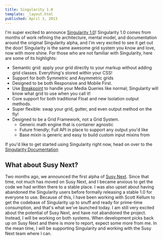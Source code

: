 ```yaml
---
title: Singularity 1.0
template: _layout.html
published: April 3, 2013
---
```

I'm super excited to announce [Singularity 1.0](https://github.com/Team-Sass/Singularity)! Singularity 1.0 comes from months of work refining the architecture, mental model, and documentation around the original Singularity alpha, and I'm very excited to see it get out the door! Singularity is the same awesome grid system you know and love, now with more shine. For those who are not familiar with Singularity, here are some of its highlights:

* Semantic grid: apply your grid directly to your markup without adding grid classes. Everything's stored within your CSS!
* Support for both Symmetric and Asymmetric grids
* Designed to be both Responsive and Mobile First.
* Use [Breakpoint](http://breakpoint-sass.com/) to handle your Media Queries like normal; Singularity will know what grid to use when you call it!
* Core support for both traditional Float and new Isolation output methods.
* Super flexible: swap your grid, gutter, and even output method on the fly!
* Designed to be a Grid Framework, not a Grid System.
  * Generic math engine that is container agnostic
  * Future friendly; Full API in place to support any output you'd like
  * Base mixin is generic and easy to build custom input mixins from

If you'd like to get started using Singularity right now, head on over to the [Singularity Documentation](https://github.com/Team-Sass/Singularity/wiki)

## What about Susy Next?

Two months ago, we announced the first alpha of [Susy Next](/musings/introducing-susy-next). Since that time, not much has moved on Susy Next, and I became anxious to get the code we had written there to a stable place. I was also upset about having abandoned the Singularity users before formally releasing a stable 1.0 for everyone to use. Because of this, I have been working with Scott Kellum to get the codebase of Singularity up to snuff and ready for prime-time consumption, and that's what we've launched today. I am still very excited about the potential of Susy Next, and have not abandoned the project. Instead, I will be working on both systems. When development picks back up on Susy Next and there is more to report, expect some more from me. In the mean time, I will be supporting Singularity and working with the Susy Next team where I can.
